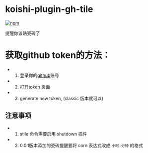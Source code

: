# koishi-plugin-gh-tile

[![npm](https://img.shields.io/npm/v/koishi-plugin-gh-tile?style=flat-square)](https://www.npmjs.com/package/koishi-plugin-gh-tile)

提醒你该贴瓷砖了

# 获取github token的方法：
- 1. 登录你的[github](https://github.com)账号
- 2. 打开[token](https://github.com/settings/tokens) 页面
- 3. generate new token, (classic 版本就可以)

## 注意事项
- 1. stile 命令需要启用 shutdown 插件
- 2. 0.0.1版本添加的瓷砖提醒要将 corn 表达式改成 `小时-分钟` 的格式